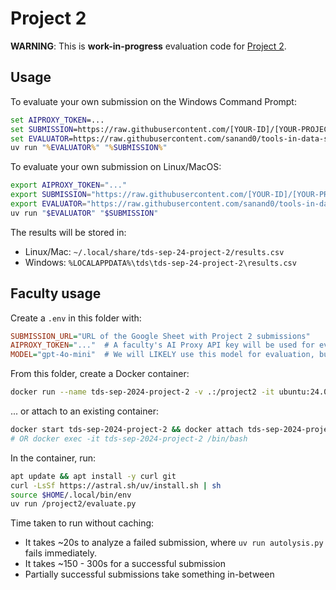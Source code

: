 # Project 2

**WARNING**: This is **work-in-progress** evaluation code for [Project 2](../project-2-automated-analysis.md).

## Usage

To evaluate your own submission on the Windows Command Prompt:

```bat
set AIPROXY_TOKEN=...
set SUBMISSION=https://raw.githubusercontent.com/[YOUR-ID]/[YOUR-PROJECT]/main/autolysis.py
set EVALUATOR=https://raw.githubusercontent.com/sanand0/tools-in-data-science-public/tds-2024-t3/project2/evaluate.py
uv run "%EVALUATOR%" "%SUBMISSION%"
```

To evaluate your own submission on Linux/MacOS:

```bash
export AIPROXY_TOKEN="..."
export SUBMISSION="https://raw.githubusercontent.com/[YOUR-ID]/[YOUR-PROJECT]/main/autolysis.py"
export EVALUATOR="https://raw.githubusercontent.com/sanand0/tools-in-data-science-public/tds-2024-t3/project2/evaluate.py"
uv run "$EVALUATOR" "$SUBMISSION"
```

The results will be stored in:

- Linux/Mac: `~/.local/share/tds-sep-24-project-2/results.csv`
- Windows: `%LOCALAPPDATA%\tds\tds-sep-24-project-2\results.csv`

## Faculty usage

Create a `.env` in this folder with:

```ini
SUBMISSION_URL="URL of the Google Sheet with Project 2 submissions"
AIPROXY_TOKEN="..."  # A faculty's AI Proxy API key will be used for evaluation
MODEL="gpt-4o-mini"  # We will LIKELY use this model for evaluation, but that's not guaranteed
```

From this folder, create a Docker container:

```bash
docker run --name tds-sep-2024-project-2 -v .:/project2 -it ubuntu:24.04
```

... or attach to an existing container:

```bash
docker start tds-sep-2024-project-2 && docker attach tds-sep-2024-project-2
# OR docker exec -it tds-sep-2024-project-2 /bin/bash
```

In the container, run:

```bash
apt update && apt install -y curl git
curl -LsSf https://astral.sh/uv/install.sh | sh
source $HOME/.local/bin/env
uv run /project2/evaluate.py
```

Time taken to run without caching:

- It takes ~20s to analyze a failed submission, where `uv run autolysis.py` fails immediately.
- It takes ~150 - 300s for a successful submission
- Partially successful submissions take something in-between
